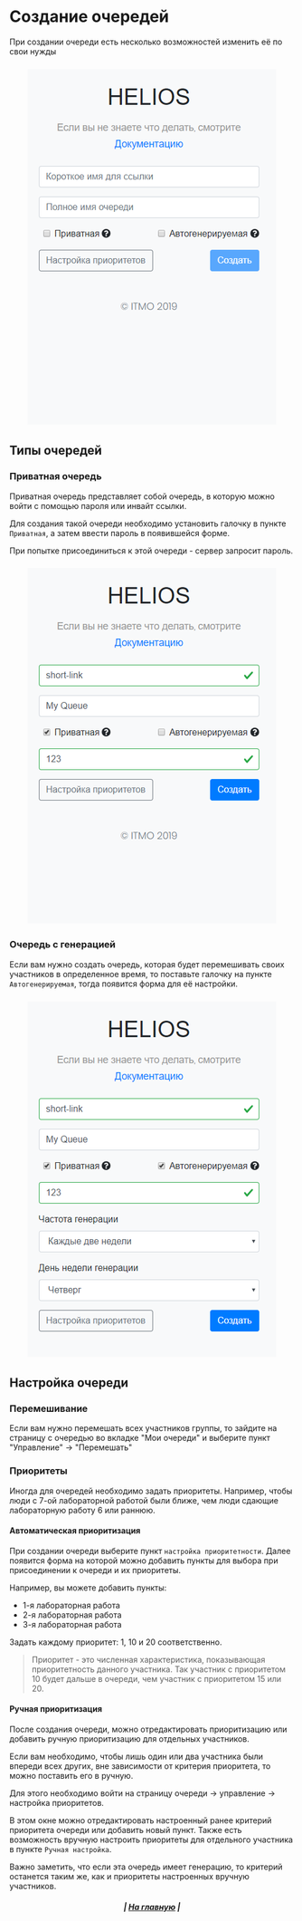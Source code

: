 # Создание очередей

При создании очереди есть несколько возможностей изменить её по свои нужды

<h3 align=center><img src="https://github.com/AppLoidx/helios-doc/blob/master/wiki/usage/res/img/level-1.png?raw=true" /></h3>

## Типы очередей
### Приватная очередь
Приватная очередь представляет собой очередь, в которую можно войти с помощью пароля или инвайт ссылки.

Для создания такой очереди необходимо установить галочку в пункте `Приватная`, а затем ввести пароль в появившейся форме.

При попытке присоединиться к этой очереди - сервер запросит пароль.

<h3 align=center><img src="https://github.com/AppLoidx/helios-doc/blob/master/wiki/usage/res/img/level-2.png?raw=true" /></h3>

### Очередь с генерацией
Если вам нужно создать очередь, которая будет перемешивать своих участников в определенное время, то поставьте галочку на пункте `Автогенерируемая`, тогда появится форма для её настройки.

<h3 align=center><img src="https://github.com/AppLoidx/helios-doc/blob/master/wiki/usage/res/img/level-3.png?raw=true" /></h3>

## Настройка очереди
### Перемешивание
Если вам нужно перемешать всех участников группы, то зайдите на страницу с очередью во вкладке "Мои очереди" и выберите пункт "Управление" -> "Перемешать"

### Приоритеты
Иногда для очередей необходимо задать приоритеты. Например, чтобы люди с 7-ой лабораторной работой были ближе, чем люди сдающие лабораторную работу 6 или раннюю.

#### Автоматическая приоритизация
При создании очереди выберите пункт `настройка приоритетности`. Далее появится форма на которой можно добавить пункты для выбора при присоединении к очереди и их приоритеты.

Например, вы можете добавить пункты:
* 1-я лабораторная работа
* 2-я лабораторная работа
* 3-я лабораторная работа

Задать каждому приоритет: 1, 10 и 20 соответственно.

>Приоритет - это численная характеристика, показывающая приоритетность данного участника. Так участник с приоритетом 10 будет дальше в очереди, чем участник с приоритетом 15 или 20.

#### Ручная приоритизация
После создания очереди, можно отредактировать приоритизацию или добавить ручную приоритизацию для отдельных участников.

Если вам необходимо, чтобы лишь один или два участника были впереди всех других, вне зависимости от критерия приоритета, то можно поставить его в ручную.

Для этого необходимо войти на страницу очереди -> управление -> настройка приоритетов.

В этом окне можно отредактировать настроенный ранее критерий приоритета очереди или добавить новый пункт. Также есть возможность вручную настроить приоритеты для отдельного участника в пункте `Ручная настройка`.

Важно заметить, что если эта очередь имеет генерацию, то критерий останется таким же, как и приоритеты настроенных вручную участников.

<h5 align=center> | <a href="helios-doc/">На главную</a> |</h5>
